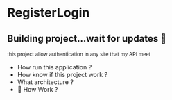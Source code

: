 <h1>RegisterLogin</h1> 
<h2>Building project...wait for updates &#128556; </h2>
<small>this project allow authentication in any site that my API meet</small>
<ul>
    <li>How run this application ?</li>
    <li>How know if this project work ?</li>
    <li>What architecture ?</li>
    <li>&#129302; How Work ?</li>
<ul>